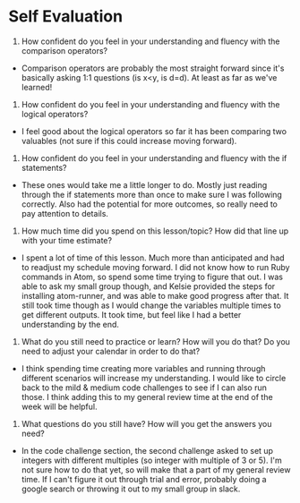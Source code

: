 # Self Evaluation

1. How confident do you feel in your understanding and fluency with the comparison operators?
  * Comparison operators are probably the most straight forward since it's basically asking 1:1 questions (is x<y, is d=d).
  At least as far as we've learned!

1. How confident do you feel in your understanding and fluency with the logical operators?
  * I feel good about the logical operators so far it has been comparing two valuables (not sure if this could increase moving forward).

1. How confident do you feel in your understanding and fluency with the if statements?
  * These ones would take me a little longer to do. Mostly just reading through the if statements more than once to make sure I was following correctly.
  Also had the potential for more outcomes, so really need to pay attention to details.

1. How much time did you spend on this lesson/topic? How did that line up with your time estimate?
  * I spent a lot of time of this lesson. Much more than anticipated and had to readjust my schedule moving forward. I did not know how to run
  Ruby commands in Atom, so spend some time trying to figure that out. I was able to ask my small group though, and Kelsie provided the steps for
  installing atom-runner, and was able to make good progress after that. It still took time though as I would change the variables multiple times
  to get different outputs. It took time, but feel like I had a better understanding by the end.

1. What do you still need to practice or learn? How will you do that? Do you need to adjust your calendar in order to do that?
  * I think spending time creating more variables and running through different scenarios will increase my understanding. I would like to
  circle back to the mild & medium code challenges to see if I can also run those. I think adding this to my general review time at the end of the week will be helpful.

1. What questions do you still have? How will you get the answers you need?
  * In the code challenge section, the second challenge asked to set up integers with different multiples (so integer with multiple of 3 or 5).
  I'm not sure how to do that yet, so will make that a part of my general review time. If I can't figure it out through trial and error, probably doing a google search
  or throwing it out to my small group in slack.
